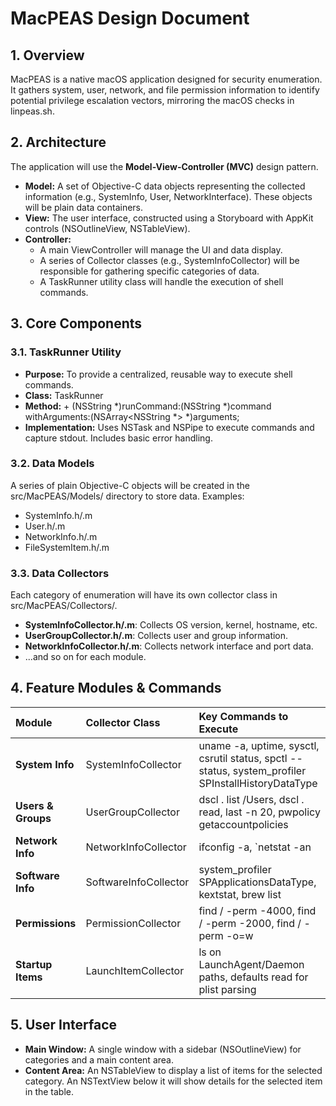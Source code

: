 # **MacPEAS Design Document**

## **1\. Overview**

MacPEAS is a native macOS application designed for security enumeration. It gathers system, user, network, and file permission information to identify potential privilege escalation vectors, mirroring the macOS checks in linpeas.sh.

## **2\. Architecture**

The application will use the **Model-View-Controller (MVC)** design pattern.

* **Model:** A set of Objective-C data objects representing the collected information (e.g., SystemInfo, User, NetworkInterface). These objects will be plain data containers.  
* **View:** The user interface, constructed using a Storyboard with AppKit controls (NSOutlineView, NSTableView).  
* **Controller:**  
  * A main ViewController will manage the UI and data display.  
  * A series of Collector classes (e.g., SystemInfoCollector) will be responsible for gathering specific categories of data.  
  * A TaskRunner utility class will handle the execution of shell commands.

## **3\. Core Components**

### **3.1. TaskRunner Utility**

* **Purpose:** To provide a centralized, reusable way to execute shell commands.  
* **Class:** TaskRunner  
* **Method:** \+ (NSString \*)runCommand:(NSString \*)command withArguments:(NSArray\<NSString \*\> \*)arguments;  
* **Implementation:** Uses NSTask and NSPipe to execute commands and capture stdout. Includes basic error handling.

### **3.2. Data Models**

A series of plain Objective-C objects will be created in the src/MacPEAS/Models/ directory to store data. Examples:

* SystemInfo.h/.m  
* User.h/.m  
* NetworkInfo.h/.m  
* FileSystemItem.h/.m

### **3.3. Data Collectors**

Each category of enumeration will have its own collector class in src/MacPEAS/Collectors/.

* **SystemInfoCollector.h/.m**: Collects OS version, kernel, hostname, etc.  
* **UserGroupCollector.h/.m**: Collects user and group information.  
* **NetworkInfoCollector.h/.m**: Collects network interface and port data.  
* ...and so on for each module.

## **4\. Feature Modules & Commands**

| Module | Collector Class | Key Commands to Execute |
| :---- | :---- | :---- |
| **System Info** | SystemInfoCollector | uname \-a, uptime, sysctl, csrutil status, spctl \--status, system\_profiler SPInstallHistoryDataType |
| **Users & Groups** | UserGroupCollector | dscl . list /Users, dscl . read, last \-n 20, pwpolicy getaccountpolicies |
| **Network Info** | NetworkInfoCollector | ifconfig \-a, \`netstat \-an |
| **Software Info** | SoftwareInfoCollector | system\_profiler SPApplicationsDataType, kextstat, brew list |
| **Permissions** | PermissionCollector | find / \-perm \-4000, find / \-perm \-2000, find / \-perm \-o=w |
| **Startup Items** | LaunchItemCollector | ls on LaunchAgent/Daemon paths, defaults read for plist parsing |

## **5\. User Interface**

* **Main Window:** A single window with a sidebar (NSOutlineView) for categories and a main content area.  
* **Content Area:** An NSTableView to display a list of items for the selected category. An NSTextView below it will show details for the selected item in the table.